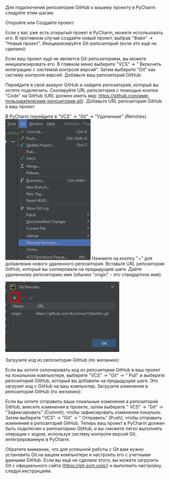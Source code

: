 Для подключения репозитория GitHub к вашему проекту в PyCharm следуйте этим шагам:

Откройте или Создайте проект:

Если у вас уже есть открытый проект в PyCharm, можете использовать его. В противном случае создайте новый проект,
выбрав "Файл" -> "Новый проект".
Инициализируйте Git-репозиторий (если это ещё не сделано):

Если ваш проект ещё не является Git-репозиторием, вы можете инициализировать его. В главном меню выберите "VCS" -> "
Включить интеграцию с системой контроля версий". Затем выберите "Git" как систему контроля версий.
Добавьте ваш репозиторий GitHub:

Перейдите в свой аккаунт GitHub и найдите репозиторий, который вы хотите подключить.
Скопируйте URL репозитория с помощью кнопки "Code" на GitHub (URL должен иметь
вид: https://github.com/имя-пользователя/имя-репозитория.git).
Добавьте URL репозитория GitHub в ваш проект:

В PyCharm перейдите в "VCS" -> "Git" -> "Удаленные" (Remotes).
![img_1.png](img_1.png)
Нажмите на кнопку "+" для добавления нового удаленного репозитория.
Вставьте URL репозитория GitHub, который вы скопировали на предыдущем шаге.
Дайте удаленному репозиторию имя (обычно "origin" - это стандартное имя).

![img.png](img.png)

Загрузите код из репозитория GitHub (по желанию):

Если вы хотите склонировать код из репозитория GitHub в ваш проект на локальном компьютере, выберите "VCS" -> "Git" -> "
Pull" и выберите репозиторий GitHub, который вы добавили на предыдущем шаге. Это загрузит код с GitHub на ваш компьютер.
Загрузите изменения в репозиторий GitHub (по желанию):

Если вы хотите отправить ваши локальные изменения в репозиторий GitHub, внесите изменения в проекте, затем выберите "
VCS" -> "Git" -> "Зафиксировать" (Commit), чтобы зафиксировать изменения локально. Затем выберите "VCS" -> "Git" -> "
Отправить" (Push), чтобы отправить изменения в репозиторий GitHub.
Теперь ваш проект в PyCharm должен быть подключен к репозиторию GitHub, и вы сможете легко выполнять операции с кодом,
используя систему контроля версий Git, интегрированную в PyCharm.

Обратите внимание, что для успешной работы с Git вам нужно установить Git на вашем компьютере и настроить его с учетными
данными GitHub. Если вы ещё не сделали этого, вы можете загрузить Git с официального сайта (https://git-scm.com/) и
выполнить настройку, следуя инструкциям.